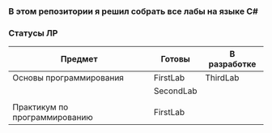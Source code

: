 ### В этом репозитории я решил собрать все лабы на языке C#

### Статусы ЛР
| **Предмет**                   | **Готовы** | **В разработке** |
| ----------------------------- | ---------- | ---------------- |
| Основы программирования       | FirstLab   | ThirdLab         |
|                               | SecondLab  |                  |
|                               |            |                  |
| Практикум по программированию | FirstLab   |                  |
